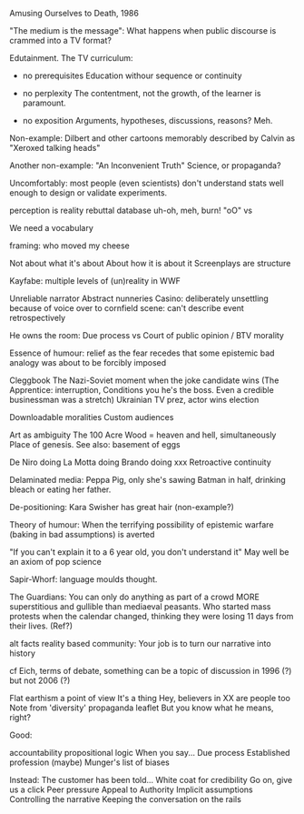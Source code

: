 Amusing Ourselves to Death, 1986

"The medium is the message": What happens when
public discourse is crammed into a TV format?

Edutainment. The TV curriculum:
- no prerequisites
Education withour sequence or continuity

- no perplexity
The contentment, not the growth, of the learner is paramount.

- no exposition
Arguments, hypotheses, discussions, reasons? Meh.

Non-example: Dilbert and other cartoons memorably
described by Calvin as "Xeroxed talking heads"

Another non-example: "An Inconvenient Truth"
Science, or propaganda?

Uncomfortably: most people (even scientists)
don't understand stats well enough to design or validate
experiments.

perception is reality
rebuttal database
uh-oh, meh, burn! "oO" vs <shrug>

We need a vocabulary

framing: who moved my cheese

Not about what it's about
About how it is about it
Screenplays are structure

Kayfabe: multiple levels of (un)reality in WWF

Unreliable narrator
Abstract nunneries
Casino: deliberately unsettling because of voice over to
cornfield scene: can't describe event retrospectively

He owns the room:
Due process vs Court of public opinion / BTV morality

Essence of humour:
relief as the fear recedes that some
epistemic bad analogy was about to be forcibly imposed

Cleggbook
The Nazi-Soviet moment when the joke candidate wins
(The Apprentice: interruption, Conditions you he's the boss.
Even a credible businessman was a stretch)
Ukrainian TV prez, actor wins election

Downloadable moralities
Custom audiences

Art as ambiguity
The 100 Acre Wood = heaven and hell, simultaneously
Place of genesis. See also: basement of eggs

De Niro doing La Motta doing Brando doing xxx
Retroactive continuity

Delaminated media: Peppa Pig, only she's sawing
Batman in half, drinking bleach or eating her father.

De-positioning: Kara Swisher has great hair (non-example?)

Theory of humour: When the terrifying possibility of
epistemic warfare (baking in bad assumptions) is averted

"If you can't explain it to a 6 year old, 
you don't understand it"
May well be an axiom of pop science

Sapir-Whorf: language moulds thought.

The Guardians: You can only do anything as part of a crowd
MORE superstitious and gullible than mediaeval peasants.
Who started mass protests when the calendar changed,
thinking they were losing 11 days from their lives. (Ref?)

alt facts
reality based community:
Your job is to turn our narrative into history

cf Eich, terms of debate, something can be a topic of
discussion in 1996 (?) but not 2006 (?)

Flat earthism a point of view
It's a thing
Hey, believers in XX are people too
Note from 'diversity' propaganda leaflet
But you know what he means, right?

Good:

accountability
propositional logic
When you say...
Due process
Established profession (maybe)
Munger's list of biases

Instead:
The customer has been told...
White coat for credibility
Go on, give us a click
Peer pressure
Appeal to Authority
Implicit assumptions
Controlling the narrative
Keeping the conversation on the rails


